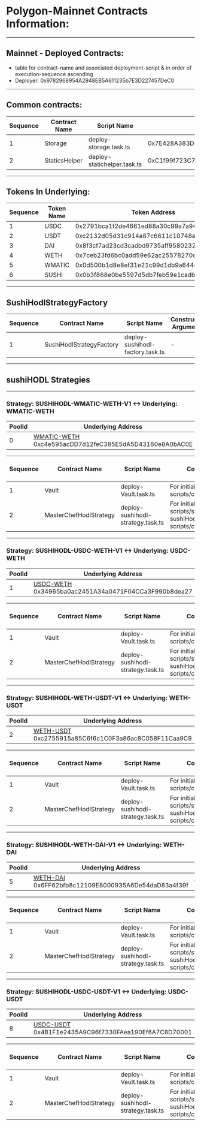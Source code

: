 # Polygon-Mainnet Contracts Information:

---

## Mainnet - Deployed Contracts:

- table for contract-name and associated deployment-script & in order of execution-sequence ascending
- Deployer: 0x9782968954A2948EB5A611235b7E3D227457DeC0

---

## Common contracts:

|Sequence | Contract Name | Script Name |  Contract Address | PolygonScan Verified & Published |
|---|---|---|---|---|
|1 | Storage | deploy-storage.task.ts | 0x7E428A383D0F3A3B8e2D4a0cA2cDde8792878e2c | https://polygonscan.com/address/0x7e428a383d0f3a3b8e2d4a0ca2cdde8792878e2c#code |
|2 | StaticsHelper | deploy-statichelper.task.ts | 0xC1f99f723C7bDF1313140BFA29390138F1b325bf | https://polygonscan.com/address/0xc1f99f723c7bdf1313140bfa29390138f1b325bf#code |

---

## Tokens In Underlying:

|Sequence | Token Name | Token Address | PolygonScan |
|---|---|---|---|
| 1 | USDC   | 0x2791bca1f2de4661ed88a30c99a7a9449aa84174 | https://polygonscan.com/token/0x2791bca1f2de4661ed88a30c99a7a9449aa84174 |
| 2 | USDT   | 0xc2132d05d31c914a87c6611c10748aeb04b58e8f | https://polygonscan.com/token/0xc2132d05d31c914a87c6611c10748aeb04b58e8f |
| 3 | DAI    | 0x8f3cf7ad23cd3cadbd9735aff958023239c6a063 | https://polygonscan.com/token/0x8f3cf7ad23cd3cadbd9735aff958023239c6a063 |
| 4 | WETH   | 0x7ceb23fd6bc0add59e62ac25578270cff1b9f619 | https://polygonscan.com/token/0x7ceb23fd6bc0add59e62ac25578270cff1b9f619 |
| 5 | WMATIC | 0x0d500b1d8e8ef31e21c99d1db9a6444d3adf1270 | https://polygonscan.com/address/0x0d500b1d8e8ef31e21c99d1db9a6444d3adf1270 |
| 6 | SUSHI  | 0x0b3f868e0be5597d5db7feb59e1cadbb0fdda50a | https://polygonscan.com/token/0x0b3f868e0be5597d5db7feb59e1cadbb0fdda50a |

---

## SushiHodlStrategyFactory

|Sequence | Contract Name | Script Name | Constructor Arguments | Deployed Contract Address | PolygonScan |
|---|---|---|---|---|---|
|1| SushiHodlStrategyFactory | deploy-sushihodl-factory.task.ts | - |  0x274Fd47DE106dB114Bd87f7c52e28996B5F066f9 | https://polygonscan.com/address/0x274Fd47DE106dB114Bd87f7c52e28996B5F066f9#code |

---

## sushiHODL Strategies

---

### Strategy: SUSHIHODL-WMATIC-WETH-V1 <-> Underlying: WMATIC-WETH

| PoolId | Underlying Address | Token-0 Address | Token-1 Address | VaultInfo | 
|---|---|---|---|---|
| 0 | [WMATIC-WETH](https://polygonscan.com/address/0xc4e595acDD7d12feC385E5dA5D43160e8A0bAC0E#readContract) 0xc4e595acDD7d12feC385E5dA5D43160e8A0bAC0E | [Token-0: WMATIC](https://polygonscan.com/address/0x0d500b1d8e8ef31e21c99d1db9a6444d3adf1270) 0x0d500b1d8e8ef31e21c99d1db9a6444d3adf1270 | [Token-1: WETH](https://polygonscan.com/address/0x7ceb23fd6bc0add59e62ac25578270cff1b9f619) 0x7ceb23fd6bc0add59e62ac25578270cff1b9f619 | [Vault Config](https://github.com/ForceDAO/force-core/blob/feat/vaultProxyUpgradeTask/scripts/deploy/config/deploy-config-vaults.ts#L21-L30) |


|Sequence | Contract Name | Script Name | Constructor Arguments | Deployed Contract Address | PolygonScan Verified & Published |
|---|---|---|---|---|---|
|1| Vault | deploy-Vault.task.ts | For initialise arguments refer to: scripts/config/deploy-config.ts | |
|2| MasterChefHodlStrategy | deploy-sushihodl-strategy.task.ts | For initialise arguments refer to: scripts/strategy/sushiHODL/deploy-sushiHodl-config.ts & scripts/config/deploy-config.ts  |  |

------

### Strategy: SUSHIHODL-USDC-WETH-V1 <-> Underlying: USDC-WETH

| PoolId | Underlying Address | Token-0 Address | Token-1 Address | VaultInfo | 
|---|---|---|---|---|
| 1 | [USDC-WETH](https://polygonscan.com/address/0x34965ba0ac2451A34a0471F04CCa3F990b8dea27#readContract) 0x34965ba0ac2451A34a0471F04CCa3F990b8dea27 | [Token-0: USDC](https://polygonscan.com/address/0x2791bca1f2de4661ed88a30c99a7a9449aa84174) 0x2791bca1f2de4661ed88a30c99a7a9449aa84174 | [Token-1: WETH](https://polygonscan.com/address/0x7ceb23fd6bc0add59e62ac25578270cff1b9f619) 0x7ceb23fd6bc0add59e62ac25578270cff1b9f619 | [Vault Config](https://github.com/ForceDAO/force-core/blob/feat/vaultProxyUpgradeTask/scripts/deploy/config/deploy-config-vaults.ts#L21-L30) |


|Sequence | Contract Name | Script Name | Constructor Arguments | Deployed Contract Address | PolygonScan Verified & Published |
|---|---|---|---|---|---|
|1| Vault | deploy-Vault.task.ts | For initialise arguments refer to: scripts/config/deploy-config.ts |  | |
|2| MasterChefHodlStrategy | deploy-sushihodl-strategy.task.ts | For initialise arguments refer to: scripts/strategy/sushiHODL/deploy-sushiHodl-config.ts & scripts/config/deploy-config.ts  |  | |

------

### Strategy: SUSHIHODL-WETH-USDT-V1 <-> Underlying: WETH-USDT

| PoolId | Underlying Address | Token-0 Address | Token-1 Address | VaultInfo | 
|---|---|---|---|---|
| 2 | [WETH-USDT](https://polygonscan.com/address/0xc2755915a85C6f6c1C0F3a86ac8C058F11Caa9C9#readContract) 0xc2755915a85C6f6c1C0F3a86ac8C058F11Caa9C9 | [Token-0: WETH](https://polygonscan.com/address/0x7ceb23fd6bc0add59e62ac25578270cff1b9f619) 0x7ceb23fd6bc0add59e62ac25578270cff1b9f619  | [Token-1: USDT](https://polygonscan.com/address/0xc2132d05d31c914a87c6611c10748aeb04b58e8f) 0xc2132d05d31c914a87c6611c10748aeb04b58e8f | [Vault Config](https://github.com/ForceDAO/force-core/blob/feat/vaultProxyUpgradeTask/scripts/deploy/config/deploy-config-vaults.ts#L21-L30) |


|Sequence | Contract Name | Script Name | Constructor Arguments | Deployed Contract Address | PolygonScan Verified & Published |
|---|---|---|---|---|---|
|1| Vault | deploy-Vault.task.ts | For initialise arguments refer to: scripts/config/deploy-config.ts | | |
|2| MasterChefHodlStrategy | deploy-sushihodl-strategy.task.ts | For initialise arguments refer to: scripts/strategy/sushiHODL/deploy-sushiHodl-config.ts & scripts/config/deploy-config.ts  |  | |

------

### Strategy: SUSHIHODL-WETH-DAI-V1 <-> Underlying: WETH-DAI

| PoolId | Underlying Address | Token-0 Address | Token-1 Address | VaultInfo | 
|---|---|---|---|---|
| 5 | [WETH-DAI](https://polygonscan.com/address/0x6FF62bfb8c12109E8000935A6De54daD83a4f39f#readContract) 0x6FF62bfb8c12109E8000935A6De54daD83a4f39f | [Token-0: WETH](https://polygonscan.com/address/0x7ceb23fd6bc0add59e62ac25578270cff1b9f619) 0x7ceb23fd6bc0add59e62ac25578270cff1b9f619  | [Token-1: DAI](https://polygonscan.com/address/0x8f3cf7ad23cd3cadbd9735aff958023239c6a063) 0x8f3cf7ad23cd3cadbd9735aff958023239c6a063 | [Vault Config](https://github.com/ForceDAO/force-core/blob/feat/vaultProxyUpgradeTask/scripts/deploy/config/deploy-config-vaults.ts#L21-L30) |


|Sequence | Contract Name | Script Name | Constructor Arguments | Deployed Contract Address | PolygonScan Verified & Published |
|---|---|---|---|---|---|
|1| Vault | deploy-Vault.task.ts | For initialise arguments refer to: scripts/config/deploy-config.ts | | |
|2| MasterChefHodlStrategy | deploy-sushihodl-strategy.task.ts | For initialise arguments refer to: scripts/strategy/sushiHODL/deploy-sushiHodl-config.ts & scripts/config/deploy-config.ts  |  | |

------

### Strategy: SUSHIHODL-USDC-USDT-V1 <-> Underlying: USDC-USDT

| PoolId | Underlying Address | Token-0 Address | Token-1 Address | VaultInfo | 
|---|---|---|---|---|
| 8 | [USDC-USDT](https://polygonscan.com/address/0x4B1F1e2435A9C96f7330FAea190Ef6A7C8D70001#readContract) 0x4B1F1e2435A9C96f7330FAea190Ef6A7C8D70001 | [Token-0: USDC](https://polygonscan.com/token/0x2791bca1f2de4661ed88a30c99a7a9449aa84174) 0x2791bca1f2de4661ed88a30c99a7a9449aa84174 | [Token-1: USDT](https://polygonscan.com/token/0xc2132d05d31c914a87c6611c10748aeb04b58e8f) 0xc2132d05d31c914a87c6611c10748aeb04b58e8f | [Vault Config](https://github.com/ForceDAO/force-core/blob/feat/vaultProxyUpgradeTask/scripts/deploy/config/deploy-config-vaults.ts#L21-L30) |

|Sequence | Contract Name | Script Name | Constructor Arguments | Contract Address | PolygonScan Verified & Published |
|---|---|---|---|---|---|
|1| Vault | deploy-Vault.task.ts | For initialise arguments refer to: scripts/config/deploy-config.ts | |
|2| MasterChefHodlStrategy | deploy-sushihodl-strategy.task.ts | For initialise arguments refer to: scripts/strategy/sushiHODL/deploy-sushiHodl-config.ts & scripts/config/deploy-config.ts  |  |
